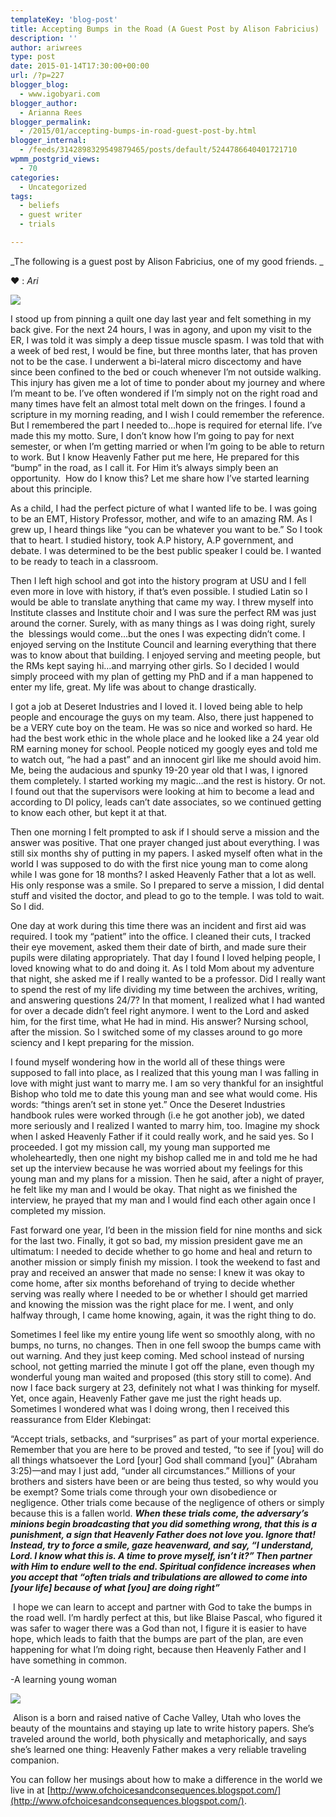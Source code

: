 ```yaml
---
templateKey: 'blog-post'
title: Accepting Bumps in the Road (A Guest Post by Alison Fabricius)
description: ''
author: ariwrees
type: post
date: 2015-01-14T17:30:00+00:00
url: /?p=227
blogger_blog:
  - www.igobyari.com
blogger_author:
  - Arianna Rees
blogger_permalink:
  - /2015/01/accepting-bumps-in-road-guest-post-by.html
blogger_internal:
  - /feeds/3142898329549879465/posts/default/5244786640401721710
wpmm_postgrid_views:
  - 70
categories:
  - Uncategorized
tags:
  - beliefs
  - guest writer
  - trials

---
```

_The following is a guest post by Alison Fabricius, one of my good friends. _

❤ : _Ari_

[![](https://www.igobyari.com/wp-content/uploads/2015/01/road1.jpg)](https://www.igobyari.com/wp-content/uploads/2015/01/road1.jpg)

I stood up from pinning a quilt one day last year and felt something in my back give. For the next 24 hours, I was in agony, and upon my visit to the ER, I was told it was simply a deep tissue muscle spasm. I was told that with a week of bed rest, I would be fine, but three months later, that has proven not to be the case. I underwent a bi-lateral micro discectomy and have since been confined to the bed or couch whenever I’m not outside walking. This injury has given me a lot of time to ponder about my journey and where I’m meant to be. I’ve often wondered if I’m simply not on the right road and many times have felt an almost total melt down on the fringes. I found a scripture in my morning reading, and I wish I could remember the reference. But I remembered the part I needed to…hope is required for eternal life. I’ve made this my motto. Sure, I don’t know how I’m going to pay for next semester, or when I’m getting married or when I’m going to be able to return to work. But I know Heavenly Father put me here, He prepared for this “bump” in the road, as I call it. For Him it’s always simply been an opportunity.  How do I know this? Let me share how I’ve started learning about this principle.

As a child, I had the perfect picture of what I wanted life to be. I was going to be an EMT, History Professor, mother, and wife to an amazing RM. As I grew up, I heard things like “you can be whatever you want to be.” So I took that to heart. I studied history, took A.P history, A.P government, and debate. I was determined to be the best public speaker I could be. I wanted to be ready to teach in a classroom.

Then I left high school and got into the history program at USU and I fell even more in love with history, if that’s even possible. I studied Latin so I would be able to translate anything that came my way. I threw myself into Institute classes and Institute choir and I was sure the perfect RM was just around the corner. Surely, with as many things as I was doing right, surely the  blessings would come…but the ones I was expecting didn’t come. I enjoyed serving on the Institute Council and learning everything that there was to know about that building. I enjoyed serving and meeting people, but the RMs kept saying hi…and marrying other girls. So I decided I would simply proceed with my plan of getting my PhD and if a man happened to enter my life, great. My life was about to change drastically.

I got a job at Deseret Industries and I loved it. I loved being able to help people and encourage the guys on my team. Also, there just happened to be a VERY cute boy on the team. He was so nice and worked so hard. He had the best work ethic in the whole place and he looked like a 24 year old RM earning money for school. People noticed my googly eyes and told me to watch out, “he had a past” and an innocent girl like me should avoid him. Me, being the audacious and spunky 19-20 year old that I was, I ignored them completely. I started working my magic…and the rest is history. Or not. I found out that the supervisors were looking at him to become a lead and according to DI policy, leads can’t date associates, so we continued getting to know each other, but kept it at that.

Then one morning I felt prompted to ask if I should serve a mission and the answer was positive. That one prayer changed just about everything. I was still six months shy of putting in my papers. I asked myself often what in the world I was supposed to do with the first nice young man to come along while I was gone for 18 months? I asked Heavenly Father that a lot as well. His only response was a smile. So I prepared to serve a mission, I did dental stuff and visited the doctor, and plead to go to the temple. I was told to wait. So I did.

One day at work during this time there was an incident and first aid was required. I took my “patient” into the office. I cleaned their cuts, I tracked their eye movement, asked them their date of birth, and made sure their pupils were dilating appropriately. That day I found I loved helping people, I loved knowing what to do and doing it. As I told Mom about my adventure that night, she asked me if I really wanted to be a professor. Did I really want to spend the rest of my life dividing my time between the archives, writing, and answering questions 24/7? In that moment, I realized what I had wanted for over a decade didn’t feel right anymore. I went to the Lord and asked him, for the first time, what He had in mind. His answer? Nursing school, after the mission. So I switched some of my classes around to go more sciency and I kept preparing for the mission.

I found myself wondering how in the world all of these things were supposed to fall into place, as I realized that this young man I was falling in love with might just want to marry me. I am so very thankful for an insightful Bishop who told me to date this young man and see what would come. His words: “things aren’t set in stone yet.” Once the Deseret Industries handbook rules were worked through (i.e he got another job), we dated more seriously and I realized I wanted to marry him, too. Imagine my shock when I asked Heavenly Father if it could really work, and he said yes. So I proceeded. I got my mission call, my young man supported me wholeheartedly, then one night my bishop called me in and told me he had set up the interview because he was worried about my feelings for this young man and my plans for a mission. Then he said, after a night of prayer, he felt like my man and I would be okay. That night as we finished the interview, he prayed that my man and I would find each other again once I completed my mission.

Fast forward one year, I’d been in the mission field for nine months and sick for the last two. Finally, it got so bad, my mission president gave me an ultimatum: I needed to decide whether to go home and heal and return to another mission or simply finish my mission. I took the weekend to fast and pray and received an answer that made no sense: I knew it was okay to come home, after six months beforehand of trying to decide whether serving was really where I needed to be or whether I should get married and knowing the mission was the right place for me. I went, and only halfway through, I came home knowing, again, it was the right thing to do.

Sometimes I feel like my entire young life went so smoothly along, with no bumps, no turns, no changes. Then in one fell swoop the bumps came with out warning. And they just keep coming. Med school instead of nursing school, not getting married the minute I got off the plane, even though my wonderful young man waited and proposed (this story still to come). And now I face back surgery at 23, definitely not what I was thinking for myself. Yet, once again, Heavenly Father gave me just the right heads up. Sometimes I wondered what was I doing wrong, then I received this reassurance from Elder Klebingat:

“Accept trials, setbacks, and “surprises” as part of your mortal experience. Remember that you are here to be proved and tested, “to see if \[you\] will do all things whatsoever the Lord \[your\] God shall command \[you\]” (Abraham 3:25)—and may I just add, “under all circumstances.” Millions of your brothers and sisters have been or are being thus tested, so why would you be exempt? Some trials come through your own disobedience or negligence. Other trials come because of the negligence of others or simply because this is a fallen world. **_When these trials come, the adversary’s minions begin broadcasting that you did something wrong, that this is a punishment, a sign that Heavenly Father does not love you. Ignore that! Instead, try to force a smile, gaze heavenward, and say, “I understand, Lord. I know what this is. A time to prove myself, isn’t it?” Then partner with Him to endure well to the end. Spiritual confidence increases when you accept that “often trials and tribulations are allowed to come into \[your life\] because of what \[you\] are doing right”_**

 I hope we can learn to accept and partner with God to take the bumps in the road well. I’m hardly perfect at this, but like Blaise Pascal, who figured it was safer to wager there was a God than not, I figure it is easier to have hope, which leads to faith that the bumps are part of the plan, are even happening for what I’m doing right, because then Heavenly Father and I have something in common.

\-A learning young woman

[![](https://www.igobyari.com/wp-content/uploads/2015/01/alisonpost1-1.png)](https://www.igobyari.com/wp-content/uploads/2015/01/alisonpost1-1.png)

 Alison is a born and raised native of Cache Valley, Utah who loves the beauty of the mountains and staying up late to write history papers. She’s traveled around the world, both physically and metaphorically, and says she’s learned one thing: Heavenly Father makes a very reliable traveling companion.

You can follow her musings about how to make a difference in the world we live in at [http://www.ofchoicesandconsequences.blogspot.com/](http://www.ofchoicesandconsequences.blogspot.com/).